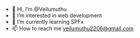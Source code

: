 - 👋 Hi, I’m @Veilumuthu
- 👀 I’m interested in web development
- 🌱 I’m currently learning SPFx
- 📫 How to reach me veilumuthu2206@gmail.com 

<!---
Veilumuthu/Veilumuthu is a ✨ special ✨ repository because its `README.md` (this file) appears on your GitHub profile.
You can click the Preview link to take a look at your changes.
--->
